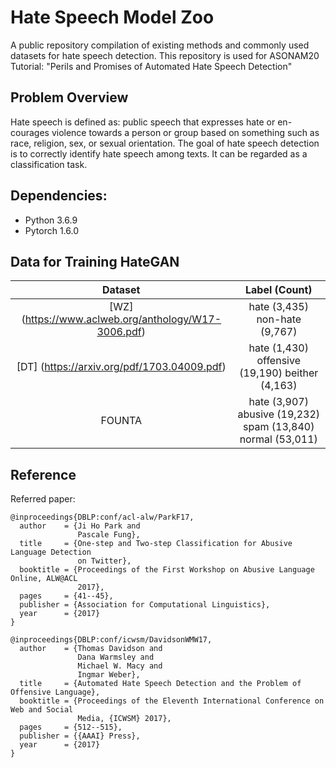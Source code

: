 # Hate Speech Model Zoo 

A public repository compilation of existing methods and commonly used datasets for hate speech detection. This repository is used for ASONAM20 Tutorial: "Perils and Promises of Automated Hate Speech Detection"

## Problem Overview  

Hate speech is defined as: public speech that expresses hate or en- courages violence towards a person or group based on something such as race, religion, sex, or sexual orientation. The goal of hate speech detection is to correctly identify hate speech among texts. It can be regarded as a classification task. 

## Dependencies:  

- Python 3.6.9
- Pytorch 1.6.0

## Data for Training HateGAN

| Dataset | Label (Count)                                     |
| :-----: | :-----------------------------------------------: | 
| [WZ] (https://www.aclweb.org/anthology/W17-3006.pdf)      | hate (3,435) non-hate (9,767)                     |
| [DT] (https://arxiv.org/pdf/1703.04009.pdf)      | hate (1,430) offensive (19,190) beither (4,163)   |
| FOUNTA  | hate (3,907) abusive (19,232) spam (13,840) normal (53,011)      |  

## Reference  
Referred paper:
```
@inproceedings{DBLP:conf/acl-alw/ParkF17,
  author    = {Ji Ho Park and
               Pascale Fung},
  title     = {One-step and Two-step Classification for Abusive Language Detection
               on Twitter},
  booktitle = {Proceedings of the First Workshop on Abusive Language Online, ALW@ACL
               2017},
  pages     = {41--45},
  publisher = {Association for Computational Linguistics},
  year      = {2017}
}
```

```
@inproceedings{DBLP:conf/icwsm/DavidsonWMW17,
  author    = {Thomas Davidson and
               Dana Warmsley and
               Michael W. Macy and
               Ingmar Weber},
  title     = {Automated Hate Speech Detection and the Problem of Offensive Language},
  booktitle = {Proceedings of the Eleventh International Conference on Web and Social
               Media, {ICWSM} 2017},
  pages     = {512--515},
  publisher = {{AAAI} Press},
  year      = {2017}
}
```
